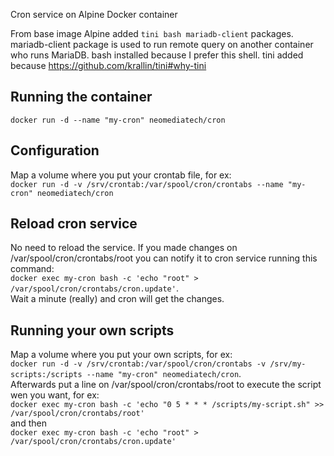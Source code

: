 Cron service on Alpine Docker container

From base image Alpine added `tini bash mariadb-client` packages.
mariadb-client package is used to run remote query on another container who runs MariaDB.
bash installed because I prefer this shell.
tini added because https://github.com/krallin/tini#why-tini

## Running the container
`docker run -d --name "my-cron" neomediatech/cron`

## Configuration
Map a volume where you put your crontab file, for ex:  
`docker run -d -v /srv/crontab:/var/spool/cron/crontabs --name "my-cron" neomediatech/cron`

## Reload cron service
No need to reload the service. If you made changes on /var/spool/cron/crontabs/root you can notify it to cron service running this command:  
`docker exec my-cron bash -c 'echo "root" > /var/spool/cron/crontabs/cron.update'`.  
Wait a minute (really) and cron will get the changes.

## Running your own scripts
Map a volume where you put your own scripts, for ex:  
`docker run -d -v /srv/crontab:/var/spool/cron/crontabs -v /srv/my-scripts:/scripts --name "my-cron" neomediatech/cron`.  
Afterwards put a line on /var/spool/cron/crontabs/root to execute the script wen you want, for ex:  
`docker exec my-cron bash -c 'echo "0 5 * * * /scripts/my-script.sh" >> /var/spool/cron/crontabs/root'`  
and then  
`docker exec my-cron bash -c 'echo "root" > /var/spool/cron/crontabs/cron.update'`
